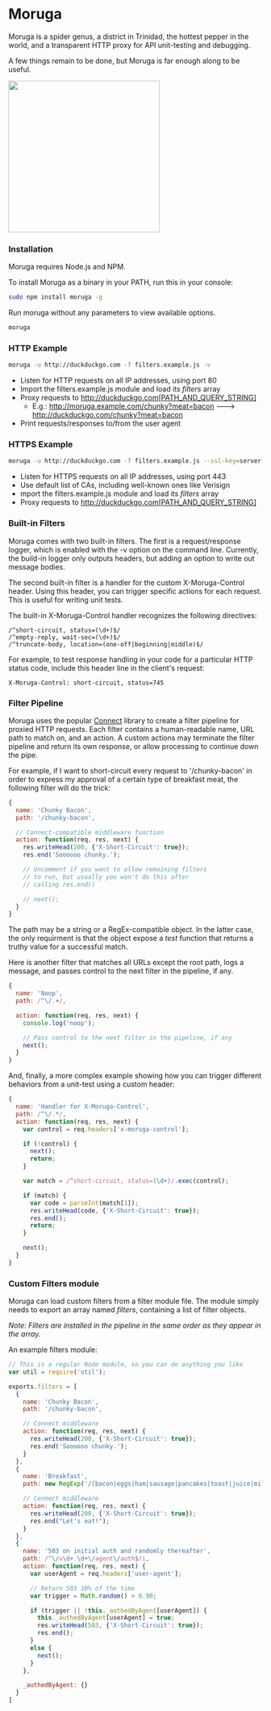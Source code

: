 Moruga
======

Moruga is a spider genus, a district in Trinidad, the hottest pepper in the world, and a transparent HTTP proxy for API unit-testing and debugging.

A few things remain to be done, but Moruga is far enough along to be useful.

<img src="http://caribbeancelebs.com/wp-content/uploads/2012/02/Trinidad-Moruga-Scorpion.jpg" width="300px"/>

### Installation ###

Moruga requires Node.js and NPM. 

To install Moruga as a binary in your PATH, run this in your console:

```bash
sudo npm install moruga -g
```

Run moruga without any parameters to view available options.

```bash
moruga
```

### HTTP Example ###

```bash
moruga -u http://duckduckgo.com -f filters.example.js -v
```

* Listen for HTTP requests on all IP addresses, using port 80
* Import the filters.example.js module and load its *filters* array
* Proxy requests to http://duckduckgo.com[PATH_AND_QUERY_STRING]
  * E.g.: http://moruga.example.com/chunky?meat=bacon ---> http://duckduckgo.com/chunky?meat=bacon
* Print requests/responses to/from the user agent

### HTTPS Example ###

```bash
moruga -u http://duckduckgo.com -f filters.example.js --ssl-key=server-key.pem --ssl-cert=server-cert.pem
```

* Listen for HTTPS requests on all IP addresses, using port 443
* Use default list of CAs, including well-known ones like Verisign
* mport the filters.example.js module and load its *filters* array
* Proxy requests to http://duckduckgo.com[PATH_AND_QUERY_STRING]

### Built-in Filters ###

Moruga comes with two built-in filters. The first is a request/response logger, which is enabled with the -v option on the command line. Currently, the build-in logger only outputs headers, but adding an option to write out message bodies.

The second built-in filter is a handler for the custom X-Moruga-Control header. Using this header, you can trigger specific actions for each request. This is useful for writing unit tests.

The built-in X-Moruga-Control handler recognizes the following directives:

```
/^short-circuit, status=(\d+)$/
/^empty-reply, wait-sec=(\d+)$/
/^truncate-body, location=(one-off|beginning|middle)$/
```

For example, to test response handling in your code for a particular HTTP status code, include this header line in the client's request:

```
X-Moruga-Control: short-circuit, status=745
```

### Filter Pipeline ###

Moruga uses the popular [Connect](http://www.senchalabs.org/connect/) library to create a filter pipeline for proxied HTTP requests. Each filter contains a human-readable name, URL path to match on, and an action. A custom actions may terminate the filter pipeline and return its own response, or allow processing to continue down the pipe.

For example, if I want to short-circuit every request to '/chunky-bacon' in order to express my approval of a certain type of breakfast meat, the following filter will do the trick:

```javascript
{
  name: 'Chunky Bacon',
  path: '/chunky-bacon',

  // Connect-compatible middleware function
  action: function(req, res, next) {
    res.writeHead(200, {'X-Short-Circuit': true});
    res.end('Soooooo chunky.');

    // Uncomment if you want to allow remaining filters
    // to run, but usually you won't do this after
    // calling res.end()

    // next();
  }
}
```

The path may be a string or a RegEx-compatible object. In the latter case, the only requirment is that the object expose a *test* function that returns a truthy value for a successful match.

Here is another filter that matches all URLs except the root path, logs a message, and passes control to the next filter in the pipeline, if any.

```js
{
  name: 'Noop',
  path: /^\/.+/,

  action: function(req, res, next) {
    console.log('noop');

    // Pass control to the next filter in the pipeline, if any
    next();
  }
}
```

And, finally, a more complex example showing how you can trigger different behaviors from a unit-test using a custom header:

```js
{
  name: 'Handler for X-Moruga-Control',
  path: /^\/.*/,
  action: function(req, res, next) {
    var control = req.headers['x-moruga-control'];

    if (!control) {
      next();
      return;
    }

    var match = /^short-circuit, status=(\d+)/.exec(control);

    if (match) {
      var code = parseInt(match[1]);
      res.writeHead(code, {'X-Short-Circuit': true});
      res.end();
      return;
    }

    next();
  }
}
```  

### Custom Filters module ###

Moruga can load custom filters from a filter module file. The module simply needs to export an array named *filters*, containing a list of filter objects. 

*Note: Filters are installed in the pipeline in the same order as they appear in the array.*

An example filters module:

```js
// This is a regular Node module, so you can do anything you like
var util = require('util');

exports.filters = [
  {
    name: 'Chunky Bacon',
    path: '/chunky-bacon',

    // Connect middleware
    action: function(req, res, next) {
      res.writeHead(200, {'X-Short-Circuit': true});
      res.end('Soooooo chunky.');
    }
  },
  {
    name: 'Breakfast',
    path: new RegExp('/(bacon|eggs|ham|sausage|pancakes|toast|juice|milk|coffee|spam|/)+$', 'i'),

    // Connect middleware
    action: function(req, res, next) {
      res.writeHead(200, {'X-Short-Circuit': true});
      res.end("Let's eat!");
    }
  },
  {
    name: '503 on initial auth and randomly thereafter',
    path: /^\/v\d+.\d+\/agent\/auth$/i,
    action: function(req, res, next) {
      var userAgent = req.headers['user-agent'];

      // Return 503 10% of the time
      var trigger = Math.random() > 0.90;

      if (trigger || !this._authedByAgent[userAgent]) {
        this._authedByAgent[userAgent] = true;
        res.writeHead(503, {'X-Short-Circuit': true});
        res.end();
      }
      else {
        next();
      }
    },

    _authedByAgent: {}
  }
]
```

